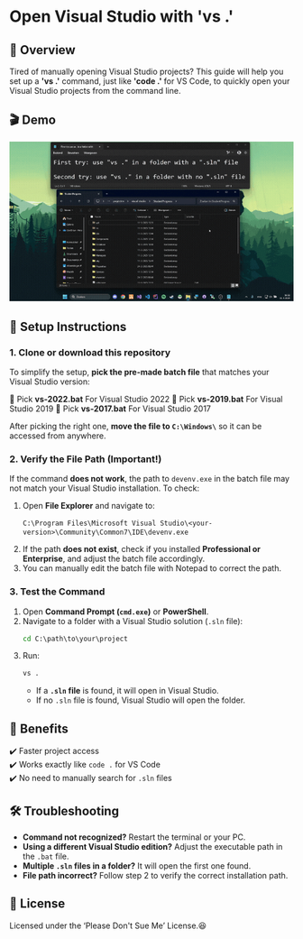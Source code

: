# Open Visual Studio with 'vs .'

## 🚀 Overview
Tired of manually opening Visual Studio projects? This guide will help you set up a **'vs .'** command, just like **'code .'** for VS Code, to quickly open your Visual Studio projects from the command line.

## 🎬 Demo
![VS Shortcut in Action](https://github.com/Florianvhunnik/OpenVisualStudioShortcut/blob/main/preview.gif)

## 🔧 Setup Instructions

### **1. Clone or download this repository**
To simplify the setup, **pick the pre-made batch file** that matches your Visual Studio version:

🔽 Pick **vs-2022.bat** For Visual Studio 2022
🔽 Pick **vs-2019.bat** For Visual Studio 2019
🔽 Pick **vs-2017.bat** For Visual Studio 2017

After picking the right one, **move the file to `C:\Windows\`** so it can be accessed from anywhere.

### **2. Verify the File Path (Important!)**
If the command **does not work**, the path to `devenv.exe` in the batch file may not match your Visual Studio installation. To check:
1. Open **File Explorer** and navigate to:
   ```plaintext
   C:\Program Files\Microsoft Visual Studio\<your-version>\Community\Common7\IDE\devenv.exe
   ```
2. If the path **does not exist**, check if you installed **Professional or Enterprise**, and adjust the batch file accordingly.
3. You can manually edit the batch file with Notepad to correct the path.

### **3. Test the Command**
1. Open **Command Prompt (`cmd.exe`)** or **PowerShell**.
2. Navigate to a folder with a Visual Studio solution (`.sln` file):
   ```cmd
   cd C:\path\to\your\project
   ```
3. Run:
   ```cmd
   vs .
   ```
   - If a **`.sln` file** is found, it will open in Visual Studio.
   - If no `.sln` file is found, Visual Studio will open the folder.

## 🎯 Benefits
✔️ Faster project access  
✔️ Works exactly like `code .` for VS Code  
✔️ No need to manually search for `.sln` files  

## 🛠️ Troubleshooting
- **Command not recognized?** Restart the terminal or your PC.
- **Using a different Visual Studio edition?** Adjust the executable path in the `.bat` file.
- **Multiple `.sln` files in a folder?** It will open the first one found.
- **File path incorrect?** Follow step 2 to verify the correct installation path.

## 📌 License
Licensed under the ‘Please Don't Sue Me’ License.😆
